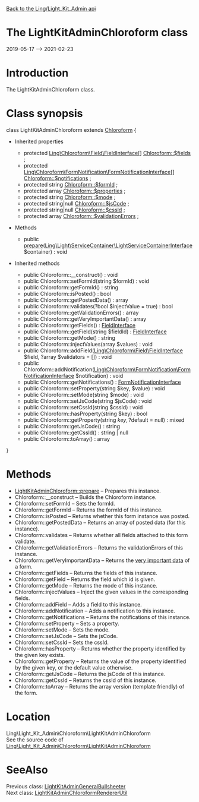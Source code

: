 [Back to the Ling/Light_Kit_Admin api](https://github.com/lingtalfi/Light_Kit_Admin/blob/master/doc/api/Ling/Light_Kit_Admin.md)



The LightKitAdminChloroform class
================
2019-05-17 --> 2021-02-23






Introduction
============

The LightKitAdminChloroform class.



Class synopsis
==============


class <span class="pl-k">LightKitAdminChloroform</span> extends [Chloroform](https://github.com/lingtalfi/Chloroform/blob/master/doc/api/Ling/Chloroform/Form/Chloroform.md)  {

- Inherited properties
    - protected [Ling\Chloroform\Field\FieldInterface[]](https://github.com/lingtalfi/Chloroform/blob/master/doc/api/Ling/Chloroform/Field/FieldInterface.md) [Chloroform::$fields](#property-fields) ;
    - protected [Ling\Chloroform\FormNotification\FormNotificationInterface[]](https://github.com/lingtalfi/Chloroform/blob/master/doc/api/Ling/Chloroform/FormNotification/FormNotificationInterface.md) [Chloroform::$notifications](#property-notifications) ;
    - protected string [Chloroform::$formId](#property-formId) ;
    - protected array [Chloroform::$properties](#property-properties) ;
    - protected string [Chloroform::$mode](#property-mode) ;
    - protected string|null [Chloroform::$jsCode](#property-jsCode) ;
    - protected string|null [Chloroform::$cssId](#property-cssId) ;
    - protected array [Chloroform::$validationErrors](#property-validationErrors) ;

- Methods
    - public [prepare](https://github.com/lingtalfi/Light_Kit_Admin/blob/master/doc/api/Ling/Light_Kit_Admin/Chloroform/LightKitAdminChloroform/prepare.md)([Ling\Light\ServiceContainer\LightServiceContainerInterface](https://github.com/lingtalfi/Light/blob/master/doc/api/Ling/Light/ServiceContainer/LightServiceContainerInterface.md) $container) : void

- Inherited methods
    - public Chloroform::__construct() : void
    - public Chloroform::setFormId(string $formId) : void
    - public Chloroform::getFormId() : string
    - public Chloroform::isPosted() : bool
    - public Chloroform::getPostedData() : array
    - public Chloroform::validates(?bool $injectValue = true) : bool
    - public Chloroform::getValidationErrors() : array
    - public Chloroform::getVeryImportantData() : array
    - public Chloroform::getFields() : [FieldInterface](https://github.com/lingtalfi/Chloroform/blob/master/doc/api/Ling/Chloroform/Field/FieldInterface.md)
    - public Chloroform::getField(string $fieldId) : [FieldInterface](https://github.com/lingtalfi/Chloroform/blob/master/doc/api/Ling/Chloroform/Field/FieldInterface.md)
    - public Chloroform::getMode() : string
    - public Chloroform::injectValues(array $values) : void
    - public Chloroform::addField([Ling\Chloroform\Field\FieldInterface](https://github.com/lingtalfi/Chloroform/blob/master/doc/api/Ling/Chloroform/Field/FieldInterface.md) $field, ?array $validators = []) : void
    - public Chloroform::addNotification([Ling\Chloroform\FormNotification\FormNotificationInterface](https://github.com/lingtalfi/Chloroform/blob/master/doc/api/Ling/Chloroform/FormNotification/FormNotificationInterface.md) $notification) : void
    - public Chloroform::getNotifications() : [FormNotificationInterface](https://github.com/lingtalfi/Chloroform/blob/master/doc/api/Ling/Chloroform/FormNotification/FormNotificationInterface.md)
    - public Chloroform::setProperty(string $key, $value) : void
    - public Chloroform::setMode(string $mode) : void
    - public Chloroform::setJsCode(string $jsCode) : void
    - public Chloroform::setCssId(string $cssId) : void
    - public Chloroform::hasProperty(string $key) : bool
    - public Chloroform::getProperty(string $key, ?$default = null) : mixed
    - public Chloroform::getJsCode() : string
    - public Chloroform::getCssId() : string | null
    - public Chloroform::toArray() : array

}






Methods
==============

- [LightKitAdminChloroform::prepare](https://github.com/lingtalfi/Light_Kit_Admin/blob/master/doc/api/Ling/Light_Kit_Admin/Chloroform/LightKitAdminChloroform/prepare.md) &ndash; Prepares this instance.
- Chloroform::__construct &ndash; Builds the Chloroform instance.
- Chloroform::setFormId &ndash; Sets the formId.
- Chloroform::getFormId &ndash; Returns the formId of this instance.
- Chloroform::isPosted &ndash; Returns whether this form instance was posted.
- Chloroform::getPostedData &ndash; Returns an array of posted data (for this instance).
- Chloroform::validates &ndash; Returns whether all fields attached to this form validate.
- Chloroform::getValidationErrors &ndash; Returns the validationErrors of this instance.
- Chloroform::getVeryImportantData &ndash; Returns the [very important data](https://github.com/lingtalfi/Chloroform/blob/master/doc/pages/chloroform-discussion.md#the-concept-of-very-important-data) of a form.
- Chloroform::getFields &ndash; Returns the fields of this instance.
- Chloroform::getField &ndash; Returns the field which id is given.
- Chloroform::getMode &ndash; Returns the mode of this instance.
- Chloroform::injectValues &ndash; Inject the given values in the corresponding fields.
- Chloroform::addField &ndash; Adds a field to this instance.
- Chloroform::addNotification &ndash; Adds a notification to this instance.
- Chloroform::getNotifications &ndash; Returns the notifications of this instance.
- Chloroform::setProperty &ndash; Sets a property.
- Chloroform::setMode &ndash; Sets the mode.
- Chloroform::setJsCode &ndash; Sets the jsCode.
- Chloroform::setCssId &ndash; Sets the cssId.
- Chloroform::hasProperty &ndash; Returns whether the property identified by the given key exists.
- Chloroform::getProperty &ndash; Returns the value of the property identified by the given key, or the default value otherwise.
- Chloroform::getJsCode &ndash; Returns the jsCode of this instance.
- Chloroform::getCssId &ndash; Returns the cssId of this instance.
- Chloroform::toArray &ndash; Returns the array version (template friendly) of the form.





Location
=============
Ling\Light_Kit_Admin\Chloroform\LightKitAdminChloroform<br>
See the source code of [Ling\Light_Kit_Admin\Chloroform\LightKitAdminChloroform](https://github.com/lingtalfi/Light_Kit_Admin/blob/master/Chloroform/LightKitAdminChloroform.php)



SeeAlso
==============
Previous class: [LightKitAdminGeneralBullsheeter](https://github.com/lingtalfi/Light_Kit_Admin/blob/master/doc/api/Ling/Light_Kit_Admin/Bullsheet/LightKitAdminGeneralBullsheeter.md)<br>Next class: [LightKitAdminChloroformRendererUtil](https://github.com/lingtalfi/Light_Kit_Admin/blob/master/doc/api/Ling/Light_Kit_Admin/Chloroform/LightKitAdminChloroformRendererUtil.md)<br>
